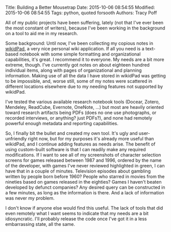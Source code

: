 Title: Building a Better Mousetrap
Date: 2015-10-06 08:54:55
Modified: 2015-10-06 08:54:55
Tags: python, quoted forsooth
Authors: Tracy Poff

All of my public projects have been suffering, lately (not that I've ever been the most constant of writers), because I've been working in the background on a tool to aid me in my research.

Some background: Until now, I've been collecting my copious notes in [wikidPad][1], a very nice personal wiki application. If all you need is a text-based notebook with some simple formatting and organizational capabilities, it's great. I recommend it to everyone. My needs are a bit more extreme, though. I've currently got notes on about eighteen hundred individual items, along with pages of organizational and planning information. Making use of all the data I have stored in wikidPad was getting to be impossible, and, worse still, some of my notes were scattered in different locations elsewhere due to my needing features not supported by wikidPad.

I've tested the various available research notebook tools (Docear, Zotero, Mendeley, ReadCube, Evernote, OneNote, ...) but most are heavily oriented toward research artifacts being PDFs (does no one use photographs, or recorded interviews, or anything? just PDFs?), and none had remotely powerful enough metadata and reporting capabilities.

So, I finally bit the bullet and created my own tool. It's ugly and user-unfriendly right now, but for my purposes it's already more useful than wikidPad, and I continue adding features as needs arise. The benefit of using custom-built software is that I can readily make any required modifications. If I want to see all of my screenshots of character selection screens for games released between 1987 and 1996, ordered by the name of the developer, with games I've never reviewed highlighted in green, I can have that in a couple of minutes. Television episodes about gambling written by people born before 1960? People who starred in movies from the nineties based on games released in the eighties? Games I haven't beaten developed by defunct companies? Any desired query can be constructed in a few minutes, as long as the information is there. And a lack of information was never my problem.

I don't know if anyone else would find this useful. The lack of tools that did even remotely what I want seems to indicate that my needs are a bit idiosyncratic. I'll probably release the code once I've got it in a less embarrassing state, all the same.

[1]: http://wikidpad.sourceforge.net/
